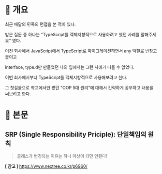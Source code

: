 # 👾 개요

최근 배달의 민족의 면접을 본 적이 있다.

받은 질문 중 하나는 "TypeScript를 객체지향적으로 사용하려고 했던 사례를 말해주세요" 였다.

이전 회사에서 JavaScript에서 TypeScript로 마이그레이션하면서 any 떡칠로 반창고 붙이고

interface, type.d만 만들었던 나의 입에서는 그런 사례가 나올 수 없었다.

이번 회사에서부터 TypeScript를 객체지향적으로 사용해보려고 한다.

그 첫걸을으로 학교에서만 봤던 "OOP 5대 원리"에 대해서 간략하게 공부하고 내용을 써보려고 한다.

# 🤖 본문

## SRP (Single Responsibility Priciple): 단일책임의 원칙

> 클래스가 변경되는 이유는 하나 이상이 되면 안된다!


**[ 참고 ]**
https://www.nextree.co.kr/p6960/